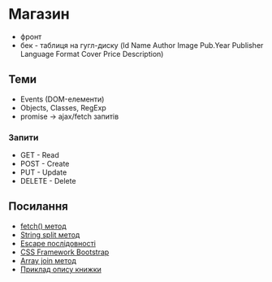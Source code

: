 # Магазин

- фронт
- бек - таблиця на гугл-диску
(Id	Name	Author	Image	Pub.Year	Publisher	Language	Format	Cover	Price	Description)

## Теми

- Events (DOM-елементи)
- Objects, Classes, RegExp
- promise -> ajax/fetch запитів

### Запити

- GET - Read
- POST - Create
- PUT - Update
- DELETE - Delete

## Посилання

- [fetch() метод](https://developer.mozilla.org/en-US/docs/Web/API/fetch)
- [String split метод](https://developer.mozilla.org/en-US/docs/Web/JavaScript/Reference/Global_Objects/String/split)
- [Escape послідовності](https://www.ibm.com/docs/en/i/7.3?topic=set-escape-sequences)
- [CSS Framework Bootstrap](https://getbootstrap.com/docs/5.2/getting-started/introduction/)
- [Array join метод](https://developer.mozilla.org/en-US/docs/Web/JavaScript/Reference/Global_Objects/Array/join)
- [Приклад опису книжки](https://www.yakaboo.ua/ua/1984-1342782.html)